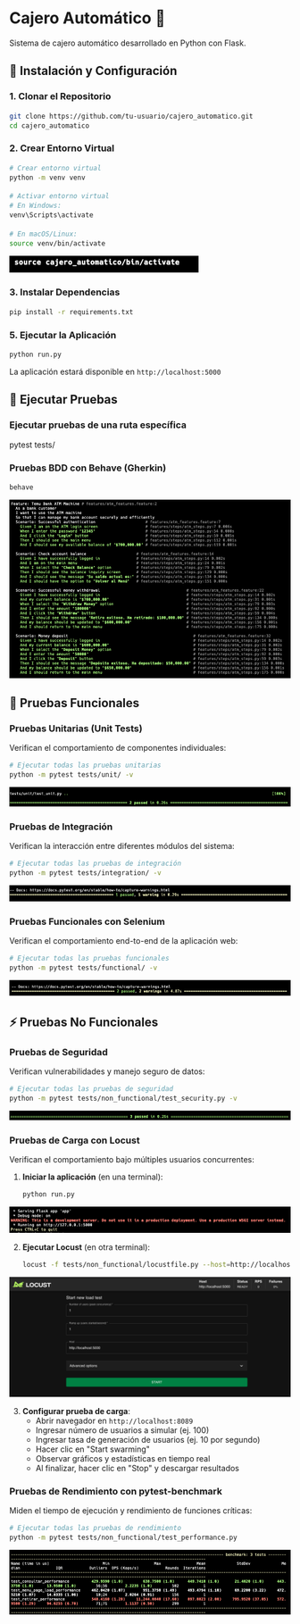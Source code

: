 # Cajero Automático 🏧

Sistema de cajero automático desarrollado en Python con Flask.

## 🚀 Instalación y Configuración

### 1. Clonar el Repositorio
```bash
git clone https://github.com/tu-usuario/cajero_automatico.git
cd cajero_automatico
```

### 2. Crear Entorno Virtual
```bash
# Crear entorno virtual
python -m venv venv

# Activar entorno virtual
# En Windows:
venv\Scripts\activate

# En macOS/Linux:
source venv/bin/activate
```
![Activar Entorno](assets/activar-entorno.png)

### 3. Instalar Dependencias
```bash
pip install -r requirements.txt
```


### 5. Ejecutar la Aplicación
```bash
python run.py
```

La aplicación estará disponible en `http://localhost:5000`

## 🧪 Ejecutar Pruebas

### Ejecutar pruebas de una ruta específica
pytest tests/


### Pruebas BDD con Behave (Gherkin)
```bash
behave
```

![Resultados BDD](assets/resultadogherkin.png)


## 🔬 Pruebas Funcionales

### Pruebas Unitarias (Unit Tests)
Verifican el comportamiento de componentes individuales:
```bash
# Ejecutar todas las pruebas unitarias
python -m pytest tests/unit/ -v
```

![Resultado pruebas unitarias](assets/resultadosunittest.png)


### Pruebas de Integración
Verifican la interacción entre diferentes módulos del sistema:
```bash
# Ejecutar todas las pruebas de integración
python -m pytest tests/integration/ -v
```

![Resultado pruebas integracion](assets/resultadointegracion.png)

### Pruebas Funcionales con Selenium
Verifican el comportamiento end-to-end de la aplicación web:
```bash
# Ejecutar todas las pruebas funcionales
python -m pytest tests/functional/ -v
```

![Resultado pruebas end-to-end](assets/resultadoselenium.png)

## ⚡ Pruebas No Funcionales

### Pruebas de Seguridad
Verifican vulnerabilidades y manejo seguro de datos:
```bash
# Ejecutar todas las pruebas de seguridad
python -m pytest tests/non_functional/test_security.py -v
```
![Resultado pruebas seguridad](assets/resultadonofuncionalseguridad.png)

### Pruebas de Carga con Locust
Verifican el comportamiento bajo múltiples usuarios concurrentes:

1. **Iniciar la aplicación** (en una terminal):
   ```bash
   python run.py
   ```
![Iniciar aplicación](assets/ejecutarprimero.png)

2. **Ejecutar Locust** (en otra terminal):
   ```bash
   locust -f tests/non_functional/locustfile.py --host=http://localhost:5000
   ```
![Interfaz locust](assets/resultadointerfazlocust.png)

3. **Configurar prueba de carga**:
   - Abrir navegador en `http://localhost:8089`
   - Ingresar número de usuarios a simular (ej. 100)
   - Ingresar tasa de generación de usuarios (ej. 10 por segundo)
   - Hacer clic en "Start swarming"
   - Observar gráficos y estadísticas en tiempo real
   - Al finalizar, hacer clic en "Stop" y descargar resultados

### Pruebas de Rendimiento con pytest-benchmark
Miden el tiempo de ejecución y rendimiento de funciones críticas:
```bash
# Ejecutar todas las pruebas de rendimiento
python -m pytest tests/non_functional/test_performance.py 
```
![Resultado pruebas rendimiento](assets/test-performance.png)

